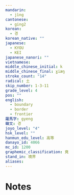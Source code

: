 ```yaml
---
mandarin:
  - jìng
cantonese:
  - ging2
korean:
  - 경
korean_native: ""
japanese:
  - KYOU
  - KEI
japanese_nanori: ""
vietnamese:
middle_chinese_initial: k
middle_chinese_final: ɣiæŋ
stroke_count: "14"
radical: 土
skip_number: 1-3-11
grade_level: 4
pos: ""
english:
  - boundary
  - border
  - frontier
羅馬字: gyeng
韓文: 경
joyo_level: "4"
hsk_level: ""
hanmun_edu_level: 高等
danayo_id: 4066
mc_id: 1200
graphemic_classification: 竟
stand_in: 境界
aliases:
---
```


# Notes
